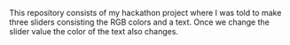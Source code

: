 This repository consists of my hackathon project where I was told to make three sliders consisting the RGB colors and a text. Once we change the slider value the color of the text also changes.
